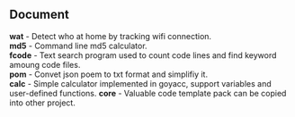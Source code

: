 ## Document
**wat** - Detect who at home by tracking wifi connection.  
**md5** - Command line md5 calculator.  
**fcode** - Text search program used to count code lines and find keyword amoung code files.   
**pom** - Convet json poem to txt format and simplifiy it.  
**calc** - Simple calculator implemented in goyacc, support variables and user-defined functions.
**core** - Valuable code template pack can be copied into other project.